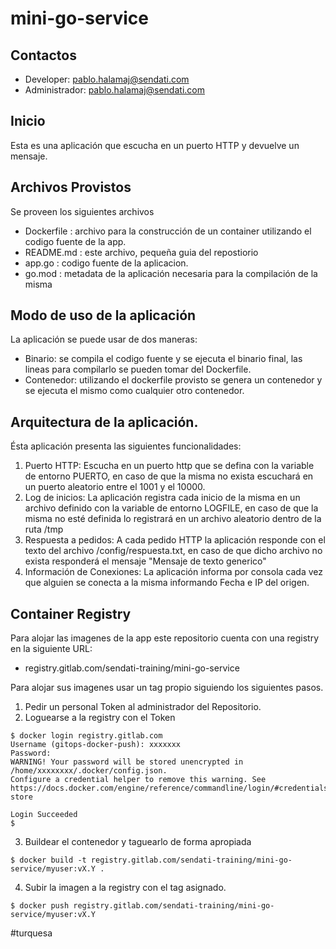 # mini-go-service

## Contactos

- Developer: pablo.halamaj@sendati.com
- Administrador: pablo.halamaj@sendati.com

## Inicio

Esta es una aplicación que escucha en un puerto HTTP y devuelve un mensaje.

## Archivos Provistos

Se proveen los siguientes archivos

- Dockerfile : archivo para la construcción de un container utilizando el codigo fuente de la app.
- README.md : este archivo, pequeña guia del repostiorio
- app.go : codigo fuente de la aplicacion.
- go.mod : metadata de la aplicación necesaria para la compilación de la misma


## Modo de uso de la aplicación

La aplicación se puede usar de dos maneras:

- Binario: se compila el codigo fuente y se ejecuta el binario final, las lineas para compilarlo se pueden tomar del Dockerfile.
- Contenedor: utilizando el dockerfile provisto se genera un contenedor y se ejecuta el mismo como cualquier otro contenedor.

## Arquitectura de la aplicación.

Ésta aplicación presenta las siguientes funcionalidades:

1. Puerto HTTP: Escucha en un puerto http que se defina con la variable de entorno PUERTO, en caso de que la misma no exista escuchará en un puerto aleatorio entre el 1001 y el 10000.
2. Log de inicios: La aplicación registra cada inicio de la misma en un archivo definido con la variable de entorno LOGFILE, en caso de que la misma no esté definida lo registrará en un archivo aleatorio dentro de la ruta /tmp
3. Respuesta a pedidos: A cada pedido HTTP la aplicación responde con el texto del archivo /config/respuesta.txt, en caso de que dicho archivo no exista responderá el mensaje "Mensaje de texto generico"
4. Información de Conexiones: La aplicación informa por consola cada vez que alguien se conecta a la misma informando Fecha e IP del origen.

## Container Registry

Para alojar las imagenes de la app este repositorio cuenta con una registry en la siguiente URL:

- registry.gitlab.com/sendati-training/mini-go-service

Para alojar sus imagenes usar un tag propio siguiendo los siguientes pasos.

1. Pedir un personal Token al administrador del Repositorio.
2. Loguearse a la registry con el Token

~~~
$ docker login registry.gitlab.com
Username (gitops-docker-push): xxxxxxx
Password: 
WARNING! Your password will be stored unencrypted in /home/xxxxxxxx/.docker/config.json.
Configure a credential helper to remove this warning. See
https://docs.docker.com/engine/reference/commandline/login/#credentials-store

Login Succeeded
$
~~~

3. Buildear el contenedor y taguearlo de forma apropiada

~~~
$ docker build -t registry.gitlab.com/sendati-training/mini-go-service/myuser:vX.Y .
~~~

4. Subir la imagen a la registry con el tag asignado.

~~~
$ docker push registry.gitlab.com/sendati-training/mini-go-service/myuser:vX.Y
~~~

#turquesa
